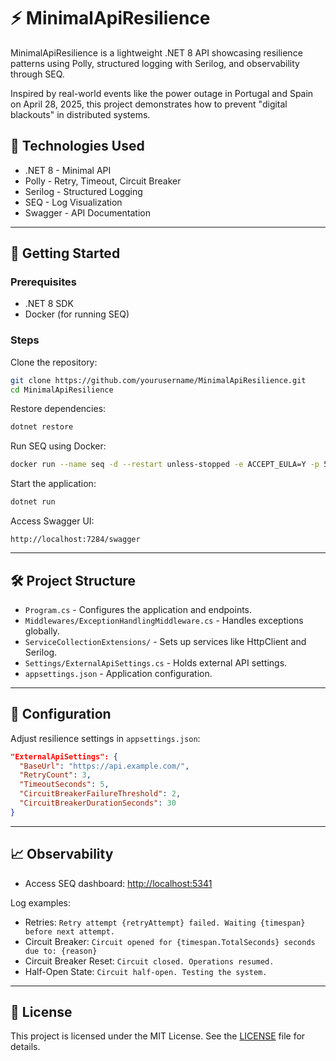 ﻿# ⚡ MinimalApiResilience

MinimalApiResilience is a lightweight .NET 8 API showcasing resilience patterns using Polly, structured logging with Serilog, and observability through SEQ.

Inspired by real-world events like the power outage in Portugal and Spain on April 28, 2025, this project demonstrates how to prevent "digital blackouts" in distributed systems.


## 🧰 Technologies Used

- .NET 8 - Minimal API
- Polly - Retry, Timeout, Circuit Breaker
- Serilog - Structured Logging
- SEQ - Log Visualization
- Swagger - API Documentation

---

## 🚀 Getting Started

### Prerequisites

- .NET 8 SDK
- Docker (for running SEQ)

### Steps

Clone the repository:

```bash
git clone https://github.com/yourusername/MinimalApiResilience.git
cd MinimalApiResilience
```

Restore dependencies:

```bash
dotnet restore
```

Run SEQ using Docker:

```bash
docker run --name seq -d --restart unless-stopped -e ACCEPT_EULA=Y -p 5341:80 datalust/seq
```

Start the application:

```bash
dotnet run
```

Access Swagger UI:

```
http://localhost:7284/swagger
```

---

## 🛠️ Project Structure

- `Program.cs` - Configures the application and endpoints.
- `Middlewares/ExceptionHandlingMiddleware.cs` - Handles exceptions globally.
- `ServiceCollectionExtensions/` - Sets up services like HttpClient and Serilog.
- `Settings/ExternalApiSettings.cs` - Holds external API settings.
- `appsettings.json` - Application configuration.

---

## 🔧 Configuration

Adjust resilience settings in `appsettings.json`:

```json
"ExternalApiSettings": {
  "BaseUrl": "https://api.example.com/",
  "RetryCount": 3,
  "TimeoutSeconds": 5,
  "CircuitBreakerFailureThreshold": 2,
  "CircuitBreakerDurationSeconds": 30
}
```

---

## 📈 Observability

- Access SEQ dashboard: [http://localhost:5341](http://localhost:5341)

Log examples:

- Retries: `Retry attempt {retryAttempt} failed. Waiting {timespan} before next attempt.`
- Circuit Breaker: `Circuit opened for {timespan.TotalSeconds} seconds due to: {reason}`
- Circuit Breaker Reset: `Circuit closed. Operations resumed.`
- Half-Open State: `Circuit half-open. Testing the system.`

---

## 📄 License

This project is licensed under the MIT License. See the [LICENSE](LICENSE) file for details.